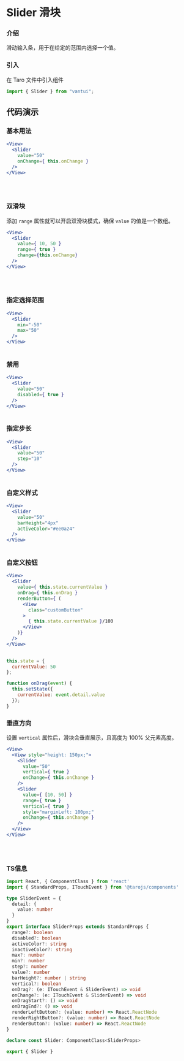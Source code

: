 # Slider 滑块

### 介绍

滑动输入条，用于在给定的范围内选择一个值。

### 引入

在 Taro 文件中引入组件

```js
import { Slider } from "vantui"; 
```

## 代码演示

### 基本用法

```jsx
<View>
  <Slider
    value="50"
    onChange={ this.onChange }
  />
</View>
 
```

```js
 
```

### 双滑块

添加 `range` 属性就可以开启双滑块模式，确保 `value` 的值是一个数组。

```jsx
<View>
  <Slider
    value={ 10, 50 }
    range={ true }
    change={this.onChange}
  />
</View>
 
```

```js
 
```

### 指定选择范围

```jsx
<View>
  <Slider
    min="-50"
    max="50"
  />
</View>
 
```

### 禁用

```jsx
<View>
  <Slider
    value="50"
    disabled={ true }
  />
</View>
 
```

### 指定步长

```jsx
<View>
  <Slider
    value="50"
    step="10"
  />
</View>
 
```

### 自定义样式

```jsx
<View>
  <Slider
    value="50"
    barHeight="4px"
    activeColor="#ee0a24"
  />
</View>
 
```

### 自定义按钮

```jsx
<View>
  <Slider
    value={ this.state.currentValue }
    onDrag={ this.onDrag }
    renderButton={ (
      <View
        class="customButton"
      >
        { this.state.currentValue }/100
      </View>
    )}
  />
</View>
 
```

```js
this.state = {
  currentValue: 50
};

function onDrag(event) {
  this.setState({
    currentValue: event.detail.value
  });
} 
```

### 垂直方向

设置 `vertical` 属性后，滑块会垂直展示，且高度为 100% 父元素高度。

```jsx
<View>
  <View style="height: 150px;">
    <Slider
      value="50"
      vertical={ true }
      onChange={ this.onChange }
    />
    <Slider
      value={ [10, 50] }
      range={ true }
      vertical={ true }
      style="marginLeft: 100px;"
      onChange={ this.onChange }
    />
  </View>
</View>
 
```

```js
 
```
### TS信息
```ts 
import React, { ComponentClass } from 'react'
import { StandardProps, ITouchEvent } from '@tarojs/components'

type SliderEvent = {
  detail: {
    value: number
  }
}
export interface SliderProps extends StandardProps {
  range?: boolean
  disabled?: boolean
  activeColor?: string
  inactiveColor?: string
  max?: number
  min?: number
  step?: number
  value?: number
  barHeight?: number | string
  vertical?: boolean
  onDrag?: (e: ITouchEvent & SliderEvent) => void
  onChange?: (e: ITouchEvent & SliderEvent) => void
  onDragStart?: () => void
  onDragEnd?: () => void
  renderLeftButton?: (value: number) => React.ReactNode
  renderRightButton?: (value: number) => React.ReactNode
  renderButton?: (value: number) => React.ReactNode
}

declare const Slider: ComponentClass<SliderProps>

export { Slider }
```